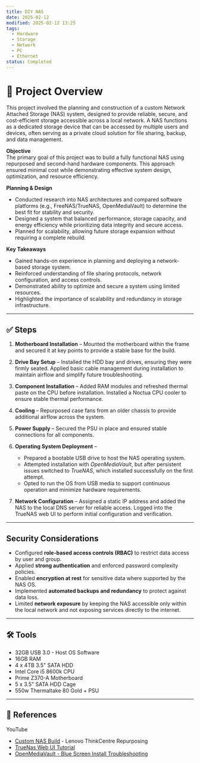 ```yaml
---
title: DIY NAS
date: 2025-02-12
modified: 2025-02-12 13:25
tags:
  - Hardware
  - Storage
  - Network
  - PC
  - Ethernet
status: Completed
---
```


# 📝 Project Overview

This project involved the planning and construction of a custom Network Attached Storage (NAS) system, designed to provide reliable, secure, and cost-efficient storage accessible across a local network. A NAS functions as a dedicated storage device that can be accessed by multiple users and devices, often serving as a private cloud solution for file sharing, backup, and data management.

**Objective**  
The primary goal of this project was to build a fully functional NAS using repurposed and second-hand hardware components. This approach ensured minimal cost while demonstrating effective system design, optimization, and resource efficiency.

**Planning & Design**

- Conducted research into NAS architectures and compared software platforms (e.g., FreeNAS/TrueNAS, OpenMediaVault) to determine the best fit for stability and security.
- Designed a system that balanced performance, storage capacity, and energy efficiency while prioritizing data integrity and secure access.
- Planned for scalability, allowing future storage expansion without requiring a complete rebuild.

**Key Takeaways**

- Gained hands-on experience in planning and deploying a network-based storage system.
- Reinforced understanding of file sharing protocols, network configuration, and access controls.
- Demonstrated ability to optimize and secure a system using limited resources.
- Highlighted the importance of scalability and redundancy in storage infrastructure.

---

## ✅ Steps

1. **Motherboard Installation** – Mounted the motherboard within the frame and secured it at key points to provide a stable base for the build.
    
2. **Drive Bay Setup** – Installed the HDD bay and drives, ensuring they were firmly seated. Applied basic cable management during installation to maintain airflow and simplify future troubleshooting.
    
3. **Component Installation** – Added RAM modules and refreshed thermal paste on the CPU before installation. Installed a Noctua CPU cooler to ensure stable thermal performance.
    
4. **Cooling** – Repurposed case fans from an older chassis to provide additional airflow across the system.
    
5. **Power Supply** – Secured the PSU in place and ensured stable connections for all components.
    
6. **Operating System Deployment** –
    
    - Prepared a bootable USB drive to host the NAS operating system.
    - Attempted installation with _OpenMediaVault_, but after persistent issues switched to _TrueNAS_, which installed successfully on the first attempt.
    - Opted to run the OS from USB media to support continuous operation and minimize hardware requirements.
    
7. **Network Configuration** – Assigned a static IP address and added the NAS to the local DNS server for reliable access. Logged into the TrueNAS web UI to perform initial configuration and verification.

---
## Security Considerations

- Configured **role-based access controls (RBAC)** to restrict data access by user and group.
- Applied **strong authentication** and enforced password complexity policies.
- Enabled **encryption at rest** for sensitive data where supported by the NAS OS.
- Implemented **automated backups and redundancy** to protect against data loss.
- Limited **network exposure** by keeping the NAS accessible only within the local network and not exposing services directly to the internet.

---
## 🛠 Tools

- 32GB USB 3.0 - Host OS Software
- 16GB RAM 
- 4 x 4TB 3.5" SATA HDD
- Intel Core i5 8600k CPU 
- Prime Z370-A Motherboard
- 5 x 3.5" SATA HDD Cage
- 550w Thermaltake 80 Gold + PSU

---

## 🔗 References

YouTube
- [Custom NAS Build](https://www.youtube.com/watch?v=-lCYducWCMM) - Lenovo ThinkCentre Repurposing
- [TrueNas Web UI Tutorial](https://www.youtube.com/watch?v=XCouS6Zw5vA)
- [OpenMediaVault - Blue Screen Install Troubleshooting](https://www.youtube.com/watch?v=ZuhmnwUWAms) 